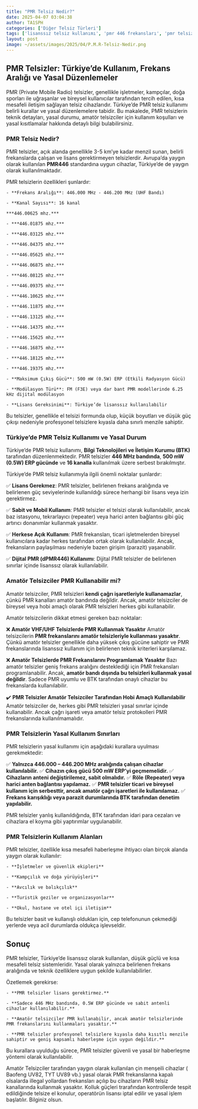 ```yaml
---
title: "PMR Telsiz Nedir?"
date: 2025-04-07 03:04:38
author: TA1SPH
categories: ['Diğer Telsiz Türleri']
tags: ['lisanssız telsiz kullanımı', 'pmr 446 frekansları', 'pmr telsiz ile amatör telsiz farkı', 'pmr telsiz nedir', 'pmr telsiz yasal sınırlar']
layout: post
image: ~/assets/images/2025/04/P.M.R-Telsiz-Nedir.png
---
```


## **PMR Telsizler: Türkiye’de Kullanım, Frekans Aralığı ve Yasal Düzenlemeler**
PMR (Private Mobile Radio) telsizler, genellikle işletmeler, kampçılar, doğa sporları ile uğraşanlar ve bireysel kullanıcılar tarafından tercih edilen, kısa mesafeli iletişim sağlayan telsiz cihazlarıdır. Türkiye’de PMR telsiz kullanımı belirli kurallar ve yasal düzenlemelere tabidir. Bu makalede, PMR telsizlerin teknik detayları, yasal durumu, amatör telsizciler için kullanım koşulları ve yasal kısıtlamalar hakkında detaylı bilgi bulabilirsiniz.
### **PMR Telsiz Nedir?**
PMR telsizler, açık alanda genellikle 3-5 km’ye kadar menzil sunan, belirli frekanslarda çalışan ve lisans gerektirmeyen telsizlerdir. Avrupa’da yaygın olarak kullanılan **PMR446** standardına uygun cihazlar, Türkiye’de de yaygın olarak kullanılmaktadır.

PMR telsizlerin özellikleri şunlardır:

 	- **Frekans Aralığı**: 446.000 MHz - 446.200 MHz (UHF Bandı)

 	- **Kanal Sayısı**: 16 kanal

 	***446.00625 mhz.***

 	- ***446.01875 mhz.***

 	- ***446.03125 mhz.***

 	- ***446.04375 mhz.***

 	- ***446.05625 mhz.***

 	- ***446.06875 mhz.***

 	- ***446.08125 mhz.***

 	- ***446.09375 mhz.***

 	- ***446.10625 mhz.***

 	- ***446.11875 mhz.***

 	- ***446.13125 mhz.***

 	- ***446.14375 mhz.***

 	- ***446.15625 mhz.***

 	- ***446.16875 mhz.***

 	- ***446.18125 mhz.***

 	- ***446.19375 mhz.***

 	- **Maksimum Çıkış Gücü**: 500 mW (0.5W) ERP (Etkili Radyasyon Gücü)

 	- **Modülasyon Türü**: FM (F3E) veya dar bant PMR modellerinde 6.25 kHz dijital modülasyon

 	- **Lisans Gereksinimi**: Türkiye’de lisanssız kullanılabilir

Bu telsizler, genellikle el telsizi formunda olup, küçük boyutları ve düşük güç çıkışı nedeniyle profesyonel telsizlere kıyasla daha sınırlı menzile sahiptir.
### **Türkiye’de PMR Telsiz Kullanımı ve Yasal Durum**
Türkiye’de PMR telsiz kullanımı, **Bilgi Teknolojileri ve İletişim Kurumu (BTK)** tarafından düzenlenmektedir. PMR telsizler **446 MHz bandında**, **500 mW (0.5W) ERP gücünde** ve **16 kanalla** kullanılmak üzere serbest bırakılmıştır.

Türkiye’de PMR telsiz kullanımıyla ilgili önemli noktalar şunlardır:

✅ **Lisans Gerekmez**: PMR telsizler, belirlenen frekans aralığında ve belirlenen güç seviyelerinde kullanıldığı sürece herhangi bir lisans veya izin gerektirmez.

✅ **Sabit ve Mobil Kullanım**: PMR telsizler el telsizi olarak kullanılabilir, ancak baz istasyonu, tekrarlayıcı (repeater) veya harici anten bağlantısı gibi güç artırıcı donanımlar kullanmak yasaktır.

✅ **Herkese Açık Kullanım**: PMR frekansları, ticari işletmelerden bireysel kullanıcılara kadar herkes tarafından ortak olarak kullanılabilir. Ancak, frekansların paylaşılması nedeniyle bazen girişim (parazit) yaşanabilir.

✅ **Dijital PMR (dPMR446) Kullanımı**: Dijital PMR telsizler de belirlenen sınırlar içinde lisanssız olarak kullanılabilir.
### **Amatör Telsizciler PMR Kullanabilir mi?**
Amatör telsizciler, PMR telsizleri **kendi çağrı işaretleriyle kullanamazlar**, çünkü PMR kanalları amatör bandında değildir. Ancak, amatör telsizciler de bireysel veya hobi amaçlı olarak PMR telsizleri herkes gibi kullanabilir.

Amatör telsizcilerin dikkat etmesi gereken bazı noktalar:

❌ **Amatör VHF/UHF Telsizlerde PMR Kullanmak Yasaktır**
Amatör telsizcilerin **PMR frekanslarını amatör telsizleriyle kullanması yasaktır**. Çünkü amatör telsizler genellikle daha yüksek çıkış gücüne sahiptir ve PMR frekanslarında lisanssız kullanım için belirlenen teknik kriterleri karşılamaz.

❌ **Amatör Telsizlerde PMR Frekanslarını Programlamak Yasaktır**
Bazı amatör telsizler geniş frekans aralığını desteklediği için PMR frekansları programlanabilir. Ancak, **amatör bandı dışında bu telsizleri kullanmak yasal değildir**. Sadece PMR uyumlu ve BTK tarafından onaylı cihazlar bu frekanslarda kullanılabilir.

✔️ **PMR Telsizler Amatör Telsizciler Tarafından Hobi Amaçlı Kullanılabilir**
Amatör telsizciler de, herkes gibi PMR telsizleri yasal sınırlar içinde kullanabilir. Ancak çağrı işareti veya amatör telsiz protokolleri PMR frekanslarında kullanılmamalıdır.
### **PMR Telsizlerin Yasal Kullanım Sınırları**
PMR telsizlerin yasal kullanımı için aşağıdaki kurallara uyulması gerekmektedir:

✅ **Yalnızca 446.000 – 446.200 MHz aralığında çalışan cihazlar kullanılabilir.**
✅ **Cihazın çıkış gücü 500 mW ERP’yi geçmemelidir.**
✅ **Cihazların anteni değiştirilemez, sabit olmalıdır.**
✅ **Röle (Repeater) veya harici anten bağlantısı yapılamaz.**
✅ **PMR telsizler ticari ve bireysel kullanım için serbesttir, ancak amatör çağrı işaretleri ile kullanılamaz.**
✅ **Frekans karışıklığı veya parazit durumlarında BTK tarafından denetim yapılabilir.**

PMR telsizler yanlış kullanıldığında, BTK tarafından idari para cezaları ve cihazlara el koyma gibi yaptırımlar uygulanabilir.
### **PMR Telsizlerin Kullanım Alanları**
PMR telsizler, özellikle kısa mesafeli haberleşme ihtiyacı olan birçok alanda yaygın olarak kullanılır:

 	- **İşletmeler ve güvenlik ekipleri**

 	- **Kampçılık ve doğa yürüyüşleri**

 	- **Avcılık ve balıkçılık**

 	- **Turistik geziler ve organizasyonlar**

 	- **Okul, hastane ve otel içi iletişim**

Bu telsizler basit ve kullanışlı oldukları için, cep telefonunun çekmediği yerlerde veya acil durumlarda oldukça işlevseldir.
## **Sonuç**
PMR telsizler, Türkiye’de lisanssız olarak kullanılan, düşük güçlü ve kısa mesafeli telsiz sistemleridir. Yasal olarak yalnızca belirlenen frekans aralığında ve teknik özelliklere uygun şekilde kullanılabilirler.

Özetlemek gerekirse:

 	- **PMR telsizler lisans gerektirmez.**

 	- **Sadece 446 MHz bandında, 0.5W ERP gücünde ve sabit antenli cihazlar kullanılabilir.**

 	- **Amatör telsizciler PMR kullanabilir, ancak amatör telsizlerinde PMR frekanslarını kullanmaları yasaktır.**

 	- **PMR telsizler profesyonel telsizlere kıyasla daha kısıtlı menzile sahiptir ve geniş kapsamlı haberleşme için uygun değildir.**

Bu kurallara uyulduğu sürece, PMR telsizler güvenli ve yasal bir haberleşme yöntemi olarak kullanılabilir.

Amatör Telsizciler tarafından yaygın olarak kullanılan çin menşeili cihazlar ( Baofeng UV82, TYT UV89 vb.) yasal olarak PMR frekanslarına kapalı olsalarda illegal yollardan frekansları açılıp bu cihazların PMR telsiz kanallarında kullanmak yasaktır. Kolluk güçleri trarafından kontrollerde tespit edildiğinde telsize el konulur, operatörün lisansı iptal edilir ve yasal işlem başlatılır. Bilginiz olsun.